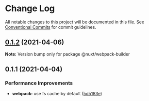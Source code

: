 # Change Log

All notable changes to this project will be documented in this file.
See [Conventional Commits](https://conventionalcommits.org) for commit guidelines.

## [0.1.2](https://github.com/nuxt/framework/compare/@nuxt/webpack-builder@0.1.1...@nuxt/webpack-builder@0.1.2) (2021-04-06)

**Note:** Version bump only for package @nuxt/webpack-builder





## 0.1.1 (2021-04-04)


### Performance Improvements

* **webpack:** use fs cache by default ([5d5183e](https://github.com/nuxt/framework/commit/5d5183ee82f0d1567934c9cd13160bf84bddd8d3))
